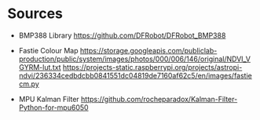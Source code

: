 # Sources

- BMP388 Library
https://github.com/DFRobot/DFRobot_BMP388

- Fastie Colour Map
https://storage.googleapis.com/publiclab-production/public/system/images/photos/000/006/146/original/NDVI_VGYRM-lut.txt
https://projects-static.raspberrypi.org/projects/astropi-ndvi/236334cedbdcbb0841551dc04819de7160af62c5/en/images/fastiecm.py

- MPU Kalman Filter
https://github.com/rocheparadox/Kalman-Filter-Python-for-mpu6050
